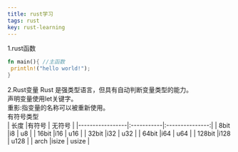 ```yaml
---
title: rust学习
tags: rust
key: rust-learning
---
```

1.rust函数

```rust
fn main(){ //主函数
 println!("hello world!");
}
```

2.Rust变量
Rust 是强类型语言，但具有自动判断变量类型的能力。  
声明变量使用let关键字。  
重影:指变量的名称可以被重新使用。  
有符号类型  
| 长度             |有符号       | 无符号          | 
|-----------------|:-----------|:---------------:|
| 8bit            |i8          | u8              |
| 16bit           |i16         | u16             |
| 32bit           |i32         | u32             |
| 64bit           |i64         | u64             |
| 128bit          |i128        | u128            |
| arch            |isize       | usize           |

